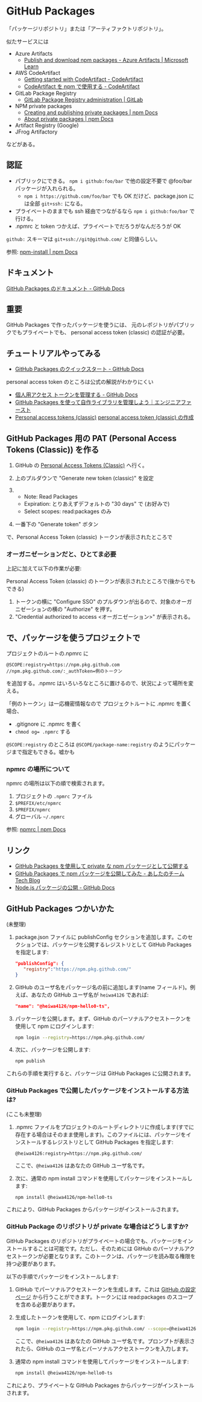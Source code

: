 # GitHub Packages

「パッケージリポジトリ」または「アーティファクトリポジトリ」。

似たサービスには

- Azure Artifacts
  - [Publish and download npm packages - Azure Artifacts | Microsoft Learn](https://learn.microsoft.com/en-us/azure/devops/artifacts/get-started-npm?view=azure-devops&tabs=Windows)
- AWS CodeArtifact
  - [Getting started with CodeArtifact - CodeArtifact](https://docs.aws.amazon.com/jp_ja/codeartifact/latest/ug/getting-started.html)
  - [CodeArtifact を npm で使用する - CodeArtifact](https://docs.aws.amazon.com/ja_jp/codeartifact/latest/ug/using-npm.html)
- GitLab Package Registry
  - [GitLab Package Registry administration | GitLab](https://docs.gitlab.co.jp/ee/administration/packages/)
- NPM private packages
  - [Creating and publishing private packages | npm Docs](https://docs.npmjs.com/creating-and-publishing-private-packages)
  - [About private packages | npm Docs](https://docs.npmjs.com/about-private-packages)
- Artifact Registry (Google)
- JFrog Artifactory

などがある。

## 認証

- パブリックにできる。 `npm i github:foo/bar` で他の設定不要で @foo/bar パッケージが入れられる。
  - `npm i https://github.com/foo/bar` でも OK だけど、package.json には全部 `git+ssh:` になる。
- プライベートのままでも ssh 経由でつながるなら `npm i github:foo/bar` で行ける。
- .npmrc と token つかえば、プライベートでだろうがなんだろうが OK

`github:` スキーマは `git+ssh://git@github.com/` と同値らしい。

参照: [npm-install | npm Docs](https://docs.npmjs.com/cli/v9/commands/npm-install)

## ドキュメント

[GitHub Packages のドキュメント - GitHub Docs](https://docs.github.com/ja/packages)

## 重要

GitHub Packages で作ったパッケージを使うには、
元のレポジトリがパブリックでもプライベートでも、
personal access token (classic) の認証が必要。

## チュートリアルやってみる

- [GitHub Packages のクイックスタート - GitHub Docs](https://docs.github.com/ja/packages/quickstart)

personal access token のところは公式の解説がわかりにくい

- [個人用アクセス トークンを管理する - GitHub Docs](https://docs.github.com/ja/authentication/keeping-your-account-and-data-secure/managing-your-personal-access-tokens)
- [GitHub Packages を使って自作ライブラリを管理しよう｜エンジニアファースト](https://engineer-first.net/create-github-packages)
- [Personal access tokens \(classic\)](https://docs.github.com/ja/authentication/keeping-your-account-and-data-secure/managing-your-personal-access-tokens#personal-access-tokens-classic)
  [personal access token \(classic\) の作成](https://docs.github.com/ja/authentication/keeping-your-account-and-data-secure/managing-your-personal-access-tokens#personal-access-token-classic-%E3%81%AE%E4%BD%9C%E6%88%90)

## GitHub Packages 用の PAT (Personal Access Tokens (Classic)) を作る

1. GitHub の [Personal Access Tokens (Classic)](https://github.com/settings/tokens) へ行く。
1. 上のプルダウンで "Generate new token (classic)" を設定

1.
   - Note: Read Packages
   - Expiration: とりあえずデフォルトの "30 days" で (お好みで)
   - Select scopes: read:packages のみ

1. 一番下の "Generate token" ボタン

で、Personal Access Token (classic) トークンが表示されたところで

### オーガニゼーションだと、ひとてま必要

上記に加えて以下の作業が必要:

Personal Access Token (classic) のトークンが表示されたところで(後からでもできる)

1. トークンの横に "Configure SSO" のプルダウンが出るので、対象のオーガニゼーションの横の "Authorize" を押す。
2. "Credential authorized to access <オーガニゼーション>" が表示される。

## で、パッケージを使うプロジェクトで

プロジェクトのルートの.npmrc に

```config
@SCOPE:registry=https://npm.pkg.github.com
//npm.pkg.github.com/:_authToken=例のトークン
```

を追加する。.npmrc はいろいろなところに置けるので、状況によって場所を変える。

「例のトークン」は一応機密情報なので
プロジェクトルートに .npmrc を置く場合、

- .gitignore に .npmrc を書く
- `chmod og= .npmrc` する

`@SCOPE:registry` のところは
`@SCOPE/package-name:registry` のようにパッケージまで指定もできる。嘘かも

### npmrc の場所について

npmrc の場所は以下の順で検索されます。

1. プロジェクトの `.npmrc` ファイル
2. `$PREFIX/etc/npmrc`
3. `$PREFIX/npmrc`
4. グローバル `~/.npmrc`

参照: [npmrc | npm Docs](https://docs.npmjs.com/cli/v10/configuring-npm/npmrc)

## リンク

- [GitHub Packages を使用して private な npm パッケージとして公開する](https://zenn.dev/052hide/articles/github-packages-npm-052hide)
- [GitHub Packages で npm パッケージを公開してみた - あしたのチーム Tech Blog](https://engineer.ashita-team.com/entry/test-github-packages)
- [Node.js パッケージの公開 - GitHub Docs](https://docs.github.com/ja/actions/publishing-packages/publishing-nodejs-packages)

## GitHub Packages つかいかた

(未整理)

1. package.json ファイルに publishConfig セクションを追加します。このセクションでは、パッケージを公開するレジストリとして GitHub Packages を指定します:

   ```json
   "publishConfig": {
      "registry":"https://npm.pkg.github.com/"
   }
   ```

1. GitHub のユーザ名をパッケージ名の前に追加します(name フィールド)。例えば、あなたの GitHub ユーザ名が `heiwa4126` であれば:

   ```json
   "name": "@heiwa4126/npm-hello0-ts",
   ```

1. パッケージを公開します。まず、GitHub のパーソナルアクセストークンを使用して npm にログインします:

   ```sh
   npm login --registry=https://npm.pkg.github.com/
   ```

1. 次に、パッケージを公開します:

   ```sh
   npm publish
   ```

これらの手順を実行すると、パッケージは GitHub Packages に公開されます。

### GitHub Packages で公開したパッケージをインストールする方法は?

(ここも未整理)

1. .npmrc ファイルをプロジェクトのルートディレクトリに作成します(すでに存在する場合はそのまま使用します)。このファイルには、パッケージをインストールするレジストリとして GitHub Packages を指定します:

   ```config
   @heiwa4126:registry=https://npm.pkg.github.com/
   ```

   ここで、`@heiwa4126` はあなたの GitHub ユーザ名です。

1. 次に、通常の npm install コマンドを使用してパッケージをインストールします:

   ```sh
   npm install @heiwa4126/npm-hello0-ts
   ```

これにより、GitHub Packages からパッケージがインストールされます。

### GitHub Package のリポジトリが private な場合はどうしますか?

GitHub Packages のリポジトリがプライベートの場合でも、パッケージをインストールすることは可能です。ただし、そのためには GitHub のパーソナルアクセストークンが必要となります。このトークンは、パッケージを読み取る権限を持つ必要があります。

以下の手順でパッケージをインストールします:

1. GitHub でパーソナルアクセストークンを生成します。これは [GitHub の設定ページ](https://github.com/settings/tokens) から行うことができます。トークンには read:packages のスコープを含める必要があります。

2. 生成したトークンを使用して、npm にログインします:

   ```sh
   npm login --registry=https://npm.pkg.github.com/ --scope=@heiwa4126
   ```

   ここで、`@heiwa4126` はあなたの GitHub ユーザ名です。プロンプトが表示されたら、GitHub のユーザ名とパーソナルアクセストークンを入力します。

3. 通常の npm install コマンドを使用してパッケージをインストールします:

   ```sh
   npm install @heiwa4126/npm-hello0-ts
   ```

これにより、プライベートな GitHub Packages からパッケージがインストールされます。
